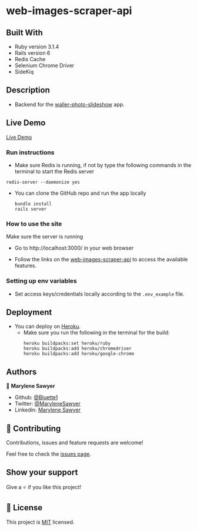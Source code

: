 # web-images-scraper-api

## Built With
- Ruby version 3.1.4
- Rails version 6
- Redis Cache
- Selenium Chrome Driver
- SideKiq

## Description
- Backend for the [ waller-photo-slideshow](https://github.com/Bluette1/waller-photo-slideshow) app.


## Live Demo
[Live Demo](https://web-images-scraper-api-447ae0d211ff.herokuapp.com/)

### Run instructions 
- Make sure Redis is running, if not by type the following commands in the terminal to start the Redis server

`
    redis-server --daemonize yes
`
-  You can clone the GitHub repo and run the app locally 
    ```
    bundle install
    rails server
    ```

### How to use the site
Make sure the server is running
- Go to http://localhost:3000/ in your web browser


- Follow the links on the [web-images-scraper-api](https://waller-photo-slideshow.netlify.app) to access the available features.


### Setting up env variables
 - Set access keys/credentials locally according to the `.env_example` file.

## Deployment
- You can deploy on [Heroku](https://devcenter.heroku.com/categories/ruby-support).
   - Make sure you run the following in the terminal for the build:
        ```
        heroku buildpacks:set heroku/ruby
        heroku buildpacks:add heroku/chromedriver
        heroku buildpacks:add heroku/google-chrome
        ```


## Authors

👤 **Marylene Sawyer**
- Github: [@Bluette1](https://github.com/Bluette1)
- Twitter: [@MaryleneSawyer](https://twitter.com/MaryleneSawyer)
- Linkedin: [Marylene Sawyer](https://www.linkedin.com/in/marylene-sawyer)


## 🤝 Contributing

Contributions, issues and feature requests are welcome!

Feel free to check the [issues page](https://github.com/Bluette1/web-images-scraper-api/issues).

## Show your support

Give a ⭐️ if you like this project!

## 📝 License

This project is [MIT](https://opensource.org/licenses/MIT) licensed.


